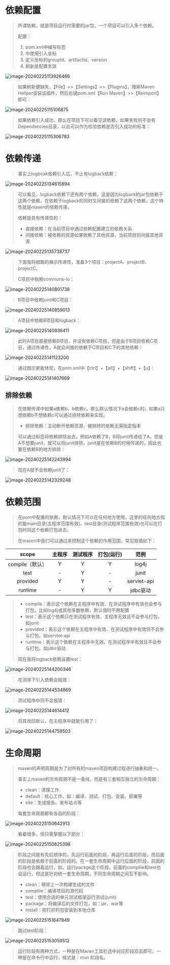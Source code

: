 # 依赖配置

> 所谓依赖，就是项目运行时需要的jar包，一个项目可以引入多个依赖。
>
> 配置：
>
> 1. pom.xml中编写<dependencies>标签
> 2. <dependencies>中使用<dependency>引入坐标
> 3. 定义坐标的groupId、artifactId、version
> 4. 刷新是配置生效

![image-20240225113926466](assets/image-20240225113926466.png)

> 如果刷新健缺失，【File】>>【Settings】>>【Plugins】，搜索Maven Hellper安装该插件，然后右键pom.xml【Run Maven】>>【Reimport】即可：

![image-20240225115106875](assets/image-20240225115106875.png)

> 如果依赖引入成功，那么在项目下可以看见该依赖，如果失败则不会有Dependencies目录，以此可以作为检验依赖是否引入成功的标准：

![image-20240225115306783](assets/image-20240225115306783.png)



# 依赖传递

> 事实上logbcak依赖引入后，不止有logback依赖：

![image-20240225134615894](assets/image-20240225134615894.png)

> 可以看见，logback依赖下还有两个依赖，这是因为logback的jar包依赖于这两个依赖，在依赖于logback的同时又间接的依赖了这两个依赖，这个特性就是maven的依赖传递。
>
> 依赖是具有传递性的：
>
> - 直接依赖：在当前项目中通过依赖配置建立的依赖关系
> - 间接依赖：被依赖的资源如果依赖了其他资源，当前项目则间接其他资源

![image-20240225135738737](assets/image-20240225135738737.png)

> 下面我将细致的展示传递性，准备3个项目：projectA、projectB、projectC。
>
> C项目中依赖commons-io：

![image-20240225140801738](assets/image-20240225140801738.png)

> B项目中依赖junit和C项目：

![image-20240225140859013](assets/image-20240225140859013.png)

> A项目中依赖B项目和logback：

![image-20240225140936411](assets/image-20240225140936411.png)

> 此时A项目直接依赖B项目，并没有依赖C项目，但是由于B项目依赖C项目，通过传递性，A就会间接的依赖于C项目和C下的其他依赖：

![image-20240225141123200](assets/image-20240225141123200.png)

> 通过图示更能体现，在pom.xml中【ctrl】+【alt】+【shift】+【u】：

![image-20240225141407669](assets/image-20240225141407669.png)



## 排除依赖

> 在依赖传递中如果a依赖b，b依赖c，那么默认情况下a会依赖c的，如果a只想依赖b不想依赖c可以通过排除依赖来实现。
>
> - 排除依赖：主动断开依赖资源、被排除的依赖无需指定版本
>
> 可以通过标签<exclusion>将依赖排除出去，例如A依赖了B，B将junit传递给了A，但是A不想要junit，就可以将junit排除，junit是在依赖B的时候传递的，因此也要在依赖B的地方排除：

![image-20240225142243994](assets/image-20240225142243994.png)

> 现在A就不会依赖junit了：

![image-20240225142329248](assets/image-20240225142329248.png)



# 依赖范围

> 在pom中配置的依赖，默认情况下可以在任何地方使用，这里的任何地方指的是main目录(主程序范围有效)、test目录(测试程序范围有效)也可以在打包时将这个依赖打包进去。
>
> 在maven中我们可以通过<scope>来控制这个依赖的作用范围，<scope>常见取值如下：

|      scope      | 主程序 | 测试程序 | 打包(运行) |    范例     |
| :-------------: | :----: | :------: | :--------: | :---------: |
| compile（默认） |   Y    |    Y     |     Y      |    log4j    |
|      test       |   -    |    Y     |     -      |    junit    |
|    provided     |   Y    |    Y     |     -      | servlet-api |
|     runtime     |   -    |    Y     |     Y      |  jdbc驱动   |

> - compile：表示这个依赖在主程序中有效、在测试程序中有效也会参与打包，比如log4j或其他多数依赖，默认值时<scope>不用配置
> - test：表示这个依赖只在测试程序有效、主程序无效且不会参与打包，如junit
> - provided：表示这个依赖在主程序中有效、在测试程序中有效但不会参与打包，如servlet-api
> - runtime：表示这个依赖在主程序中无效、在测试程序中有效且不会参与打包，如jdbc驱动
>
> 现在我将logback依赖设置test：

![image-20240225144200346](assets/image-20240225144200346.png)

> 在测序下引入依赖会报错：

![image-20240225144534869](assets/image-20240225144534869.png)

> 测试程序中则不会报错：

![image-20240225144614412](assets/image-20240225144614412.png)

> 将其改回默认，在主程序中就能引用了：

![image-20240225144758503](assets/image-20240225144758503.png)



# 生命周期

> maven的声明周期是为了对所有的maven项目构建过程进行抽象和统一。
>
> 事实上maven的生命周期不是一条线，而是有三套相互独立的生命周期：
>
> - clean：清理工作
> - default：核心工作，如：编译、测试、打包、安装、部署等
> - site：生成报告、发布站点等
>
> 每套生命周期都有各自的阶段：

![image-20240225150642913](assets/image-20240225150642913.png)

> 看着很多，但只需掌握以下部分：

![image-20240225150825398](assets/image-20240225150825398.png)

> 阶段之间是有先后顺序的，先运行前面的阶段，再运行后面的阶段，而后面的阶段是依赖于前面的阶段的。在一套生命周期中运行后面的阶段，前面的阶段也会跟着运行，如，运行packge这个阶段，前面的complile和test也会运行，但这是针对统一套生命周期，不同生命周期之间互不影响。
>
> - clean：移除上一次构建生成的文件
> - complile：编译项目的源代码
> - test：使用合适的单元测试框架运行测试(junit)
> - package：将编译后的文件打包，如：jar、war等
> - install：把打好的包安装到本地仓库

![image-20240225151647849](assets/image-20240225151647849.png)

> 跳过test阶段：

![image-20240225153059512](assets/image-20240225153059512.png)

> 运行阶段有两种方式，一种是在Maven工具栏选中对应阶段双击即可、一种是在命令行中运行，格式是：mvn 阶段名。